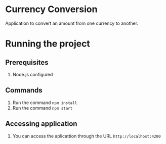 # Currency Conversion
Application to convert an amount from one currency to another.

# Running the project

##  Prerequisites

1. Node.js configured

## Commands

1. Run the command `npm install`
2. Run the command `npm start`

## Accessing application

1. You can access the aplicattion through the URL `http://localhost:4200`